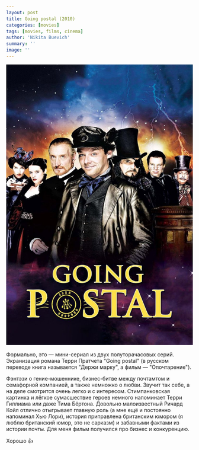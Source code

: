 ```yaml
---
layout: post
title: Going postal (2010)
categories: [movies]
tags: [movies, films, cinema]
author: 'Nikita Buevich'
summary: ''
image: ''
---
```


<img class="poster" src="/static/blog/posters/going-postal.jpg" alt="Going postal">  

Формально, это — мини-сериал из двух полуторачасовых серий. Экранизация романа Терри Пратчета "Going postal" (в русском переводе книга называется "Держи марку", а фильм — "Опочтарение").  

Фэнтэзи о гение-мошеннике, бизнес-битве между почтамтом и семафорной компанией, а также немножко о любви. Звучит так себе, а на деле смотрится очень легко и с интересом. Стимпанковская картинка и лёгкое сумасшествие героев немного напоминает Терри Гиллиама или даже Тима Бёртона. Довольно малоизвестный Ричард Койл отлично отыгрывает главную роль (а мне ещё и постоянно напоминал Хью Лори), история приправлена британским юмором (я люблю британский юмор, это не сарказм) и забавными фактами из истории почты. Для меня фильм получился про бизнес и конкуренцию.  

Хорошо 👍

